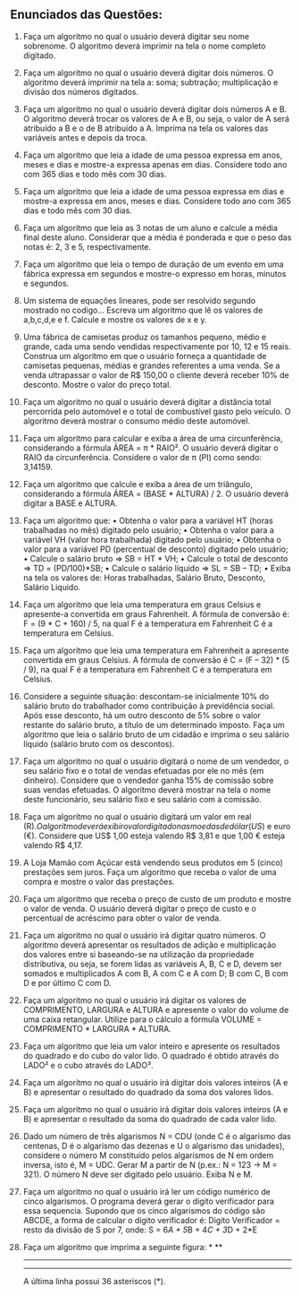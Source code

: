 ## Enunciados das Questões: 

1) Faça um algoritmo no qual o usuário deverá digitar seu nome sobrenome. O algoritmo deverá imprimir na tela o nome completo digitado.

2) Faça um algoritmo no qual o usuário deverá digitar dois números. O algoritmo deverá imprimir na tela a: soma; subtração; multiplicação e divisão dos números digitados.

3) Faça um algoritmo no qual o usuário deverá digitar dois números A e B. O algoritmo deverá trocar os valores de A e B, ou seja, o valor de A será atribuído a B e o de B atribuído a A. Imprima na tela os valores das variáveis antes e depois da troca.

4) Faça um algoritmo que leia a idade de uma pessoa expressa em anos, meses e dias e mostre-a expressa apenas em dias. Considere todo ano com 365 dias e todo mês com 30 dias.

5) Faça um algoritmo que leia a idade de uma pessoa expressa em dias e mostre-a expressa em anos, meses e dias. Considere todo ano com 365 dias e todo mês com 30 dias.

6) Faça um algoritmo que leia as 3 notas de um aluno e calcule a média final deste aluno. Considerar que a média é ponderada e que o peso das notas é: 2, 3 e 5, respectivamente.

7) Faça um algoritmo que leia o tempo de duração de um evento em uma fábrica expressa em segundos e mostre-o expresso em horas, minutos e segundos.

8) Um sistema de equações lineares, pode ser resolvido segundo mostrado no codigo... Escreva um algoritmo que lê os valores de a,b,c,d,e e f. Calcule e mostre os valores de x e y.

9) Uma fábrica de camisetas produz os tamanhos pequeno, médio e grande, cada uma sendo vendidas respectivamente por 10, 12 e 15 reais. Construa um algoritmo em que o usuário forneça a quantidade de camisetas pequenas, médias e grandes referentes a uma venda. Se a venda ultrapassar o valor de R$ 150,00 o cliente deverá receber 10% de desconto. Mostre o valor do preço total.

10) Faça um algoritmo no qual o usuário deverá digitar a distância total percorrida pelo automóvel e o total de combustível gasto pelo veículo. O algoritmo deverá mostrar o consumo médio deste automóvel.

11) Faça um algoritmo para calcular e exiba a área de uma circunferência, considerando a fórmula ÁREA = π * RAIO². O usuário deverá digitar o RAIO da circunferência. Considere o valor de π (PI) como sendo: 3,14159.

12) Faça um algoritmo que calcule e exiba a área de um triângulo, considerando a fórmula ÁREA = (BASE * ALTURA) / 2. O usuário deverá digitar a BASE e ALTURA. 

13) Faça um algoritmo que:
    • Obtenha o valor para a variável HT (horas trabalhadas no mês) digitado pelo usuário;
    • Obtenha o valor para a variável VH (valor hora trabalhada) digitado pelo usuário;
    • Obtenha o valor para a variável PD (percentual de desconto) digitado pelo usuário;
    • Calcule o salário bruto => SB = HT * VH;
    • Calcule o total de desconto => TD = (PD/100)*SB;
    • Calcule o salário líquido => SL = SB – TD;
    • Exiba na tela os valores de: Horas trabalhadas, Salário Bruto, Desconto, Salário Liquido.

14) Faça um algoritmo que leia uma temperatura em graus Celsius e apresente-a convertida em graus Fahrenheit. A fórmula de conversão é:
F = (9 * C + 160) / 5, na qual F é a temperatura em Fahrenheit C é a temperatura em Celsius.

15) Faça um algoritmo que leia uma temperatura em Fahrenheit a apresente convertida em graus Celsius. A fórmula de conversão é C = (F – 32) * (5 / 9), na qual F é a temperatura em Fahrenheit C é a temperatura em Celsius.

16) Considere a seguinte situação: descontam-se inicialmente 10% do salário bruto do trabalhador como contribuição à previdência social. Após esse desconto, há um outro desconto de 5% sobre o valor restante do salário bruto, a título de um determinado imposto. Faça um algoritmo que leia o salário bruto de um cidadão e imprima o seu salário líquido (salário bruto com os descontos).

17) Faça um algoritmo no qual o usuário digitará o nome de um vendedor, o seu salário fixo e o total de vendas efetuadas por ele no mês (em dinheiro). Considere que o vendedor ganha 15% de comissão sobre suas vendas efetuadas. O algoritmo deverá mostrar na tela o nome deste funcionário, seu salário fixo e seu salário com a comissão.

18) Faça um algoritmo no qual o usuário digitará um valor em real (R$). O algoritmo deverá exibir o valor digitado nas moedas de dólar (US$) e euro (€). Considere que US$ 1,00 esteja valendo R$ 3,81 e que 1,00 € esteja valendo R$ 4,17.

19) A Loja Mamão com Açúcar está vendendo seus produtos em 5 (cinco) prestações sem juros. Faça um algoritmo que receba o valor de uma compra e mostre o valor das prestações.

20) Faça um algoritmo que receba o preço de custo de um produto e mostre o valor de venda. O usuário deverá digitar o preço de custo e o percentual de acréscimo para obter o valor de venda.

21) Faça um algoritmo no qual o usuário irá digitar quatro números. O algoritmo deverá apresentar os resultados de adição e multiplicação dos valores entre si baseando-se na utilização da propriedade distributiva, ou seja, se forem lidas as variáveis A, B, C e D, devem ser somados e multiplicados A com B, A com C e A com D; B com C, B com D e por último C com D.

22) Faça um algoritmo no qual o usuário irá digitar os valores de COMPRIMENTO, LARGURA e ALTURA e apresente o valor do volume de uma caixa retangular. Utilize para o cálculo a fórmula VOLUME = COMPRIMENTO * LARGURA * ALTURA. 

23) Faça um algoritmo que leia um valor inteiro e apresente os resultados do quadrado e do cubo do valor lido. O quadrado é obtido através do LADO² e o cubo através do LADO³.

24) Faça um algoritmo no qual o usuário irá digitar dois valores inteiros (A e B) e apresentar o resultado do quadrado da soma dos valores lidos.

25) Faça um algoritmo no qual o usuário irá digitar dois valores inteiros (A e B) e apresentar o resultado da soma do quadrado de cada valor lido.

26) Dado um número de três algarismos N = CDU (onde C é o algarismo das centenas, D é o algarismo das dezenas e U o algarismo das unidades), considere o número M constituído pelos algarismos de N em ordem inversa, isto é, M = UDC. Gerar M a partir de N (p.ex.: N = 123 -> M = 321). O número N deve ser digitado pelo usuário. Exiba N e M.

27) Faça um algoritmo no qual o usuário irá ler um código numérico de cinco algarismos. O programa deverá gerar o digito verificador para essa sequencia. Supondo que os cinco algarismos do código são ABCDE, a forma de calcular o dígito verificador é:
    Digito Verificador = resto da divisão de S por 7, onde: 
    S = 6*A + 5*B + 4*C + 3*D + 2*E

28) Faça um algoritmo que imprima a seguinte figura:
    *
    **
    ***
    ****
    A última linha possui 36 asteriscos (*).